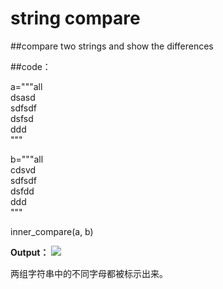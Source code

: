# string compare

##compare two strings and show the differences

##code：

a="""all\
    dsasd\
    sdfsdf\
    dsfsd\
    ddd\
    """

b="""all\
    cdsvd\
    sdfsdf\
    dsfdd\
    ddd\
    """

inner_compare(a, b)

**Output：**
![][timestamplog]

两组字符串中的不同字母都被标示出来。



[timestamplog]: ../images/timestamplog.png


